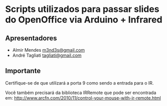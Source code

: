 # Scripts utilizados para passar slides do OpenOffice via Arduino + Infrared

## Apresentadores
* Almir Mendes <m3nd3s@gmail.com>
* André Tagliati <tagliati@gmail.com>

## Importante
Certifique-se de que utilizará a porta 9 como sendo a entrada para o IR.

Você também precisará da biblioteca IRRemote que pode ser encontrada em: http://www.arcfn.com/2010/11/control-your-mouse-with-ir-remote.html
